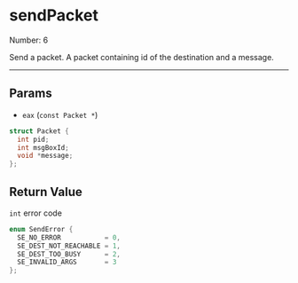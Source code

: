 # sendPacket

Number: 6

Send a packet. A packet containing id of the destination
and a message.

---

## Params

- `eax` (`const Packet *`)

```C
struct Packet {
  int pid;
  int msgBoxId;
  void *message;
};
```

## Return Value

`int` error code

```C
enum SendError {
  SE_NO_ERROR           = 0,
  SE_DEST_NOT_REACHABLE = 1,
  SE_DEST_TOO_BUSY      = 2,
  SE_INVALID_ARGS       = 3
};
```